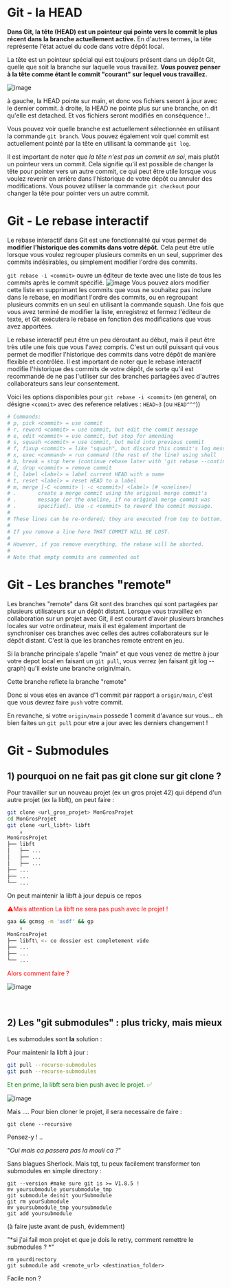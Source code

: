 # Git - la HEAD

**Dans Git, la tête (HEAD) est un pointeur qui pointe vers le commit le plus récent dans la branche actuellement active.** En d'autres termes, la tête représente l'état actuel du code dans votre dépôt local.

La tête est un pointeur spécial qui est toujours présent dans un dépôt Git, quelle que soit la branche sur laquelle vous travaillez. **Vous pouvez penser à la tête comme étant le commit "courant" sur lequel vous travaillez.**

![image](https://blog.git-init.com/content/images/2021/08/HEAD.001.png)

à gauche, la HEAD pointe sur main, et donc vos fichiers seront à jour avec le dernier commit.
à droite, la HEAD ne pointe plus sur une branche, on dit qu'elle est detached. Et vos fichiers seront modifiés en conséquence !.. 



Vous pouvez voir quelle branche est actuellement sélectionnée en utilisant la commande `git branch`. Vous pouvez également voir quel commit est actuellement pointé par la tête en utilisant la commande `git log`.

Il est important de noter que *la tête n'est pas un commit en soi*, mais plutôt un pointeur vers un commit. Cela signifie qu'il est possible de changer la tête pour pointer vers un autre commit, ce qui peut être utile lorsque vous voulez revenir en arrière dans l'historique de votre dépôt ou annuler des modifications. Vous pouvez utiliser la commande `git checkout` pour changer la tête pour pointer vers un autre commit.

# Git - Le rebase interactif
Le rebase interactif dans Git est une fonctionnalité qui vous permet de **modifier l'historique des commits dans votre dépôt.** Cela peut être utile lorsque vous voulez regrouper plusieurs commits en un seul, supprimer des commits indésirables, ou simplement modifier l'ordre des commits.

`git rebase -i <commit>` ouvre un éditeur de texte avec une liste de tous les commits après le commit spécifié.
![image](https://about.gitlab.com/images/blogimages/how-to-keep-your-git-history-clean-with-interactive-rebase/editor-window-start-ir@2x.png)
Vous pouvez alors modifier cette liste en supprimant les commits que vous ne souhaitez pas inclure dans le rebase, en modifiant l'ordre des commits, ou en regroupant plusieurs commits en un seul en utilisant la commande squash. Une fois que vous avez terminé de modifier la liste, enregistrez et fermez l'éditeur de texte, et Git exécutera le rebase en fonction des modifications que vous avez apportées.

Le rebase interactif peut être un peu déroutant au début, mais il peut être très utile une fois que vous l'avez compris. C'est un outil puissant qui vous permet de modifier l'historique des commits dans votre dépôt de manière flexible et contrôlée. Il est important de noter que le rebase interactif modifie l'historique des commits de votre dépôt, de sorte qu'il est recommandé de ne pas l'utiliser sur des branches partagées avec d'autres collaborateurs sans leur consentement.
 
 Voici les options disponibles pour `git rebase -i <commit>` (en general, on désigne `<commit>` avec des reference relatives : `HEAD~3` (ou `HEAD^^^`))  
 ```sh
 # Commands:
# p, pick <commit> = use commit
# r, reword <commit> = use commit, but edit the commit message
# e, edit <commit> = use commit, but stop for amending
# s, squash <commit> = use commit, but meld into previous commit
# f, fixup <commit> = like "squash", but discard this commit's log message
# x, exec <command> = run command (the rest of the line) using shell
# b, break = stop here (continue rebase later with 'git rebase --continue')
# d, drop <commit> = remove commit
# l, label <label> = label current HEAD with a name
# t, reset <label> = reset HEAD to a label
# m, merge [-C <commit> | -c <commit>] <label> [# <oneline>]
# .       create a merge commit using the original merge commit's
# .       message (or the oneline, if no original merge commit was
# .       specified). Use -c <commit> to reword the commit message.
#
# These lines can be re-ordered; they are executed from top to bottom.
#
# If you remove a line here THAT COMMIT WILL BE LOST.
#
# However, if you remove everything, the rebase will be aborted.
#
# Note that empty commits are commented out
```
 
# Git - Les branches "remote"

Les branches "remote" dans Git sont des branches qui sont partagées par plusieurs utilisateurs sur un dépôt distant. Lorsque vous travaillez en collaboration sur un projet avec Git, il est courant d'avoir plusieurs branches locales sur votre ordinateur, mais il est également important de synchroniser ces branches avec celles des autres collaborateurs sur le dépôt distant. C'est là que les branches remote entrent en jeu.

Si la branche principale s'apelle "main" et que vous venez de mettre à jour votre depot local en faisant un `git pull`, vous verrez (en faisant git log --graph) qu'il existe une branche origin/main.

Cette branche reflete la branche "remote"

Donc si vous etes en avance d'1 commit par rapport a `origin/main`, c'est que vous devrez faire `push` votre commit.

En revanche, si votre `origin/main` possede 1 commit d'avance sur vous... eh bien faites un `git pull` pour etre a jour avec les derniers changement !

# Git - Submodules

## 1) pourquoi on ne fait pas git clone sur git clone ? 

Pour travailler sur un nouveau projet (ex un gros projet 42) qui dépend d'un autre projet (ex la libft), on peut faire :

```sh
git clone <url_gros_projet> MonGrosProjet
cd MonGrosProjet
git clone <url_libft> libft
 	↓ 
MonGrosProjet
├── libft
│   ├── ...
│   ├── ...
│   ├── ...
├── ...
├── ...
└── ...
```

On peut maintenir la libft à jour depuis ce repos  


<span style="color:red">
⚠️Mais attention La libft ne sera pas push avec le projet !
</span>


```sh
gaa && gcmsg -m 'asdf' && gp
 	↓ 
MonGrosProjet
├── libft\ <- ce dossier est completement vide
├── ...
├── ...
└── ...
```
<span style="color:red">
Alors comment faire ?
</span>

![image](https://media.tenor.com/Gc7Crn1EBVgAAAAC/steve-carell-sad.gif) <br>
<br>
<br>

## 2) Les "git submodules" : plus tricky, mais mieux 


Les submodules sont **la** solution : <br>



Pour maintenir la libft à jour : <br>

```sh
git pull --recurse-submodules
git push --recurse-submodules
```

<span style="color:green">
Et en prime, la libft sera bien push avec le projet. ✅
</span>

![image](https://media.tenor.com/mUR6IIN2CnEAAAAC/wow-surprised.gif) <br>

Mais ....
Pour bien cloner le projet, il sera necessaire de faire : 
```
git clone --recursive
```
Pensez-y ! ..

"*Oui mais ca passera pas la mouli ca ?*"

Sans blagues Sherlock.
Mais tqt, tu peux facilement transformer ton submodules en simple directory : 

```
git --version #make sure git is >= V1.8.5 !
mv yoursubmodule yoursubmodule_tmp
git submodule deinit yourSubmodule
git rm yourSubmodule
mv yoursubmodule_tmp yoursubmodule
git add yoursubmodule
```
(à faire juste avant de push, évidemment)

"*si j'ai fail mon projet et que je dois le retry, comment remettre le submodules ? *"

```
rm yourdirectory
git submodule add <remote_url> <destination_folder>
```

Facile non ? 
